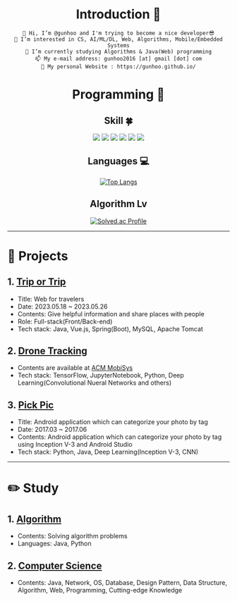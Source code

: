 <div align=center>
  
<!-- ![header](https://capsule-render.vercel.app/api?type=waving&color=auto&height=300&section=header&text=Gunhoo's%20Github&fontSize=50) -->
  
# Introduction :raised_hands:
  ```
👋 Hi, I’m @gunhoo and I'm trying to become a nice developer😎
👀 I’m interested in CS, AI/ML/DL, Web, Algorithms, Mobile/Embedded Systems
🌱 I’m currently studying Algorithms & Java(Web) programming
📫 My e-mail address: gunhoo2016 [at] gmail [dot] com
🧔 My personal Website : https://gunhoo.github.io/
  ```

 
  # Programming :muscle: 
  ## Skill :four_leaf_clover: 
<img src="https://img.shields.io/badge/Python-3776AB?style=flat&logo=Python&logoColor=white"/> <img src="https://img.shields.io/badge/TensorFlow-FF6F00?style=flat&logo=TensorFlow&logoColor=white"/>  <img src="https://img.shields.io/badge/Java-007396?style=flat&logo=Java&logoColor=white"/> <img src="https://img.shields.io/badge/Spring-6DB33F?style=flat&logo=Spring&logoColor=white"/>  <img src="https://img.shields.io/badge/MySQL-4479A1?style=flat&logo=MySQL&logoColor=white"/> <img src="https://img.shields.io/badge/Vue.js-4FC08D?style=flat&logo=Vue.js&logoColor=white"/>
  ## Languages :computer: 
 [![Top Langs](https://github-readme-stats.vercel.app/api/top-langs/?username=gunhoo&layout=compact&langs_count=6)](https://github.com/gunhoo/github-readme-stats) 
  
  ## Algorithm Lv
  [![Solved.ac Profile](http://mazassumnida.wtf/api/generate_badge?boj=gunhoo0216)](https://solved.ac/gunhoo0216)<br/> 
</div>

---

# 📘 Projects
## 1. [Trip or Trip](https://github.com/Trip-or-Trip) 
- Title: Web for travelers
- Date: 2023.05.18 ~ 2023.05.26
- Contents: Give helpful information and share places with people
- Role: Full-stack(Front/Back-end)
- Tech stack: Java, Vue.js, Spring(Boot), MySQL, Apache Tomcat

## 2. [Drone Tracking](https://github.com/gunhoo/Drone-Tracking)
- Contents are available at [ACM MobiSys](https://dl.acm.org/doi/10.1145/3307334.3328613)
- Tech stack: TensorFlow, JupyterNotebook, Python, Deep Learning(Convolutional Nueral Networks and others)

## 3. [Pick Pic](https://github.com/PickPic)
- Title: Android application which can categorize your photo by tag
- Date: 2017.03 ~ 2017.06
- Contents: Android application which can categorize your photo by tag using Inception V-3 and Android Studio
- Tech stack: Python, Java, Deep Learning(Inception V-3, CNN)

---

# ✏️ Study 
## 1. [Algorithm](https://github.com/gunhoo/Algorithm)
- Contents: Solving algorithm problems 
- Languages: Java, Python
## 2. [Computer Science](https://github.com/CS-STUDY-955/computer-science)
- Contents: Java, Network, OS, Database, Design Pattern, Data Structure, Algorithm, Web, Programming, Cutting-edge Knowledge
